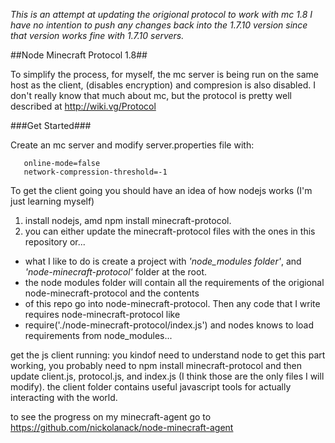 *This is an attempt at updating the origional protocol to work with mc 1.8*
*I have no intention to push any changes back into the 1.7.10 version since that version works fine with 1.7.10 servers.*

##Node Minecraft Protocol 1.8##

To simplify the process, for myself, the mc server is being run on the same host as the client, (disables encryption) and compresion is also disabled. I don't really know that much about mc, but the protocol is pretty well described at http://wiki.vg/Protocol 

###Get Started###

Create an mc server and modify server.properties file with:
```
   online-mode=false
   network-compression-threshold=-1
```

To get the client going you should have an idea of how nodejs works (I'm just learning myself)

1. install nodejs, amd npm install minecraft-protocol.
2. you can either update the minecraft-protocol files with the ones in this repository or...

- what I like to do is create a project with *'node_modules folder'*, and *'node-minecraft-protocol'* folder at the root.
- the node modules folder will contain all the requirements of the origional node-minecraft-protocol and the contents
- of this repo go into node-minecraft-protocol. Then any code that I write requires node-minecraft-protocol like
- require('./node-minecraft-protocol/index.js') and nodes knows to load requirements from node_modules...

get the js client running:
you kindof need to understand node to get this part working, you probably need to npm install minecraft-protocol and 
then update client.js, protocol.js, and index.js (I think those are the only files I will modify). the client folder 
contains useful javascript tools for actually interacting with the world. 

to see the progress on my minecraft-agent go to https://github.com/nickolanack/node-minecraft-agent

